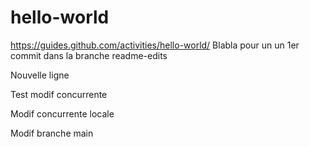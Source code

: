 # hello-world
https://guides.github.com/activities/hello-world/
Blabla pour un un 1er commit dans la branche readme-edits

Nouvelle ligne

Test modif concurrente

Modif concurrente locale

Modif branche main


